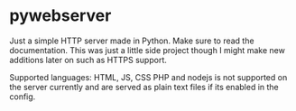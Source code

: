 # pywebserver
Just a simple HTTP server made in Python.
Make sure to read the documentation.
This was just a little side project though I might make new additions later on such as HTTPS support.

Supported languages: HTML, JS, CSS
PHP and nodejs is not supported on the server currently and are served as plain text files if its enabled in the config.
